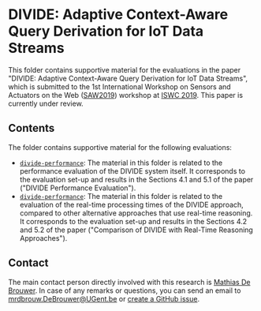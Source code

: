 # DIVIDE: Adaptive Context-Aware Query Derivation for IoT Data Streams

This folder contains supportive material for the evaluations in the paper "DIVIDE: Adaptive Context-Aware Query Derivation for IoT Data Streams", which is submitted to the 1st International Workshop on Sensors and Actuators on the Web ([SAW2019](http://saw.gitlab.emse.fr/2019/)) workshop at [ISWC 2019](https://iswc2019.semanticweb.org/). This paper is currently under review.

## Contents

The folder contains supportive material for the following evaluations:

* [`divide-performance`](divide-performance): The material in this folder is related to the performance evaluation of the DIVIDE system itself. It corresponds to the evaluation set-up and results in the Sections 4.1 and 5.1 of the paper ("DIVIDE Performance Evaluation").
* [`divide-performance`](real-time-comparison): The material in this folder is related to the evaluation of the real-time processing times of the DIVIDE approach, compared to other alternative approaches that use real-time reasoning. It corresponds to the evaluation set-up and results in the Sections 4.2 and 5.2 of the paper ("Comparison of DIVIDE with Real-Time Reasoning Approaches").

## Contact
 
The main contact person directly involved with this research is [Mathias De Brouwer](https://www.linkedin.com/in/mathiasdebrouwer/). In case of any remarks or questions, you can send an email to [mrdbrouw.DeBrouwer@UGent.be](mailto:mrdbrouw.DeBrouwer@UGent.be) or [create a GitHub issue](../../../../../issues/new).